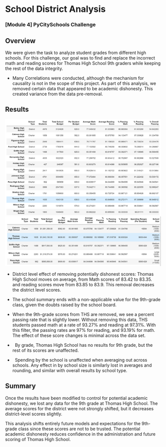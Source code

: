 # School District Analysis
### [Module 4] PyCitySchools Challenge

## Overview
We were given the task to analyze student grades from different high schools. For this challenge, our goal was to find and replace the incorrect math and reading scores for Thomas High School 9th graders while keeping the rest of the data integrity.

* Many Correlations were conducted, although the mechanism for causality is not in the scope of this project. As part of this analysis, we removed certain data that appeared to be academic dishonesty. This created variance from the data pre-removal.


## Results

![No filter THS](Resources/THS_no_filter.PNG)
![Filtered THS](Resources/THS_filter.PNG)

* District level effect of removing potentially dishonest scores: Thomas High School moves on average, from Math scores of 83.42 to 83.35. and reading scores move from 83.85 to 83.9. This removal decreases the district level scores.

* The school summary ends with a non-applicable value for the 9th-grade class, given the doubts raised by the school board. 
* When the 9th-grade scores from THS are removed, we see a percent passing rate that is slightly lower. Without removing this data, THS students passed math at a rate of 93.27% and reading at 97.31%. With this filter, the passing rates are 97% for reading, and 93.19% for math. The effect of these score changes is minimal across the data set.
*   By grade, Thomas High School has no results for 9th grade, but the rest of its scores are unaffected.
*   Spending by the school is unaffected when averaging out across schools. Any effect in by school size is similarly lost in averages and rounding, and similar with overall results by school type.

## Summary
Once the results have been modified to control for potential academic dishonesty, we lost any data for the 9th grade at Thomas High School. The average scores for the district were not strongly shifted, but it decreases district-level scores slightly. 

This analysis shifts entirely future models and expectations for the 9th-grade class since these scores are not to be trusted. The potential academic dishonesty reduces confidence in the administration and future scoring of Thomas High School. 

